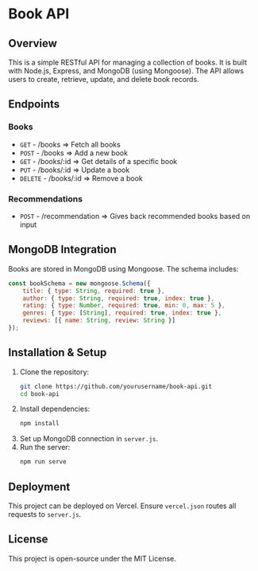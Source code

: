 # Book API

## Overview

This is a simple RESTful API for managing a collection of books. It is built with Node.js, Express, and MongoDB (using Mongoose). The API allows users to create, retrieve, update, and delete book records.

## Endpoints

### Books

- ``GET`` - /books => Fetch all books
- ``POST`` - /books => Add a new book
- ``GET`` - /books/:id => Get details of a specific book
- ``PUT`` - /books/:id => Update a book
- ``DELETE`` - /books/:id => Remove a book

### Recommendations

- ``POST`` - /recommendation => Gives back recommended books based on input

## MongoDB Integration

Books are stored in MongoDB using Mongoose. The schema includes:

```js
const bookSchema = new mongoose.Schema({
    title: { type: String, required: true },
    author: { type: String, required: true, index: true },
    rating: { type: Number, required: true, min: 0, max: 5 },
    genres: { type: [String], required: true, index: true },  
    reviews: [{ name: String, review: String }]
});
```

## Installation & Setup

1. Clone the repository:
   ```bash
   git clone https://github.com/yourusername/book-api.git
   cd book-api
   ```
2. Install dependencies:
   ```bash
   npm install
   ```
3. Set up MongoDB connection in `server.js`.
4. Run the server:
   ```bash
   npm run serve
   ```

## Deployment

This project can be deployed on Vercel. Ensure `vercel.json` routes all requests to `server.js`.

## License

This project is open-source under the MIT License.

